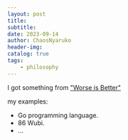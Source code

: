 ```yaml
---
layout: post
title: 
subtitle: 
date: 2023-09-14
author: ChaosNyaruko
header-img: 
catalog: true
tags:
    - philosophy
---
```

I got something from ["Worse is Better"](https://dreamsongs.com/RiseOfWorseIsBetter.html)

my examples:
- Go programming language.
- 86 Wubi.
- ...

